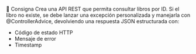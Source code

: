 🎯 Consigna
Crea una API REST que permita consultar libros por ID. Si el libro no existe, se debe lanzar una excepción personalizada y manejarla con @ControllerAdvice, devolviendo una respuesta JSON estructurada con:
- Código de estado HTTP
- Mensaje de error
- Timestamp